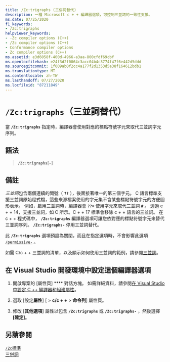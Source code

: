 ```yaml
---
title: /Zc:trigraphs (三併詞替代)
description: 一種 Microsoft c + + 編譯器選項，可控制三並詞的一致性支援。
ms.date: 07/25/2020
f1_keywords:
- /Zc:trigraphs
helpviewer_keywords:
- -Zc compiler options (C++)
- /Zc compiler options (C++)
- Conformance compiler options
- Zc compiler options (C++)
ms.assetid: e3d6058f-400d-4966-a3aa-800cfdf69cbf
ms.openlocfilehash: e24f3d2f0064c3acc04b4c3774f47f6e442d5ddd
ms.sourcegitcommit: 1f009ab0f2cc4a177f2d1353d5a38f164612bdb1
ms.translationtype: MT
ms.contentlocale: zh-TW
ms.lasthandoff: 07/27/2020
ms.locfileid: "87211849"
---
```

# <a name="zctrigraphs-trigraphs-substitution"></a>`/Zc:trigraphs`（三並詞替代）

當 **`/Zc:trigraphs`** 指定時，編譯器會使用對應的標點符號字元來取代三並詞字元序列。

## <a name="syntax"></a>語法

> **`/Zc:trigraphs`**[**`-`**]

## <a name="remarks"></a>備註

*三並詞*包含兩個連續的問號（ **`??`** ），後面接著唯一的第三個字元。 C 語言標準支援三並詞原始程式檔，這些來源檔案使用的字元集不含某些標點符號字元的方便圖形表示。 例如，啟用三並詞時，編譯器會 **`??=`** 使用字元來取代三並詞 **`#`** 。 透過 c + + 14，支援三並詞，如 C 所示。C + + 17 標準會移除 c + + 語言的三並詞。 在 c + + 程式碼中， **`/Zc:trigraphs`** 編譯器選項可讓您依對應的標點符號字元來替代三並詞序列。 **`/Zc:trigraphs-`** 停用三並詞替代。

此 **`/Zc:trigraphs`** 選項預設為關閉，而且在指定選項時，不會影響此選項 [`/permissive-`](permissive-standards-conformance.md) 。

如需 C/c + + 三並詞的清單，以及顯示如何使用三並詞的範例，請參閱[三並詞](../../c-language/trigraphs.md)。

## <a name="to-set-this-compiler-option-in-the-visual-studio-development-environment"></a>在 Visual Studio 開發環境中設定這個編譯器選項

1. 開啟專案的 [屬性頁] **** 對話方塊。 如需詳細資料，請參閱[在 Visual Studio 中設定 C ++ 編譯器和組建屬性](../working-with-project-properties.md)。

1. 選取 [設定**屬性**] [  >  **c/c + +**  >  **命令列**] 屬性頁。

1. 修改 [**其他選項**] 屬性以包含 **`/Zc:trigraphs`** 或 **`/Zc:trigraphs-`** ，然後選擇 **[確定]**。

## <a name="see-also"></a>另請參閱

[`/Zc`標準](zc-conformance.md)<br/>
[三併詞](../../c-language/trigraphs.md)
